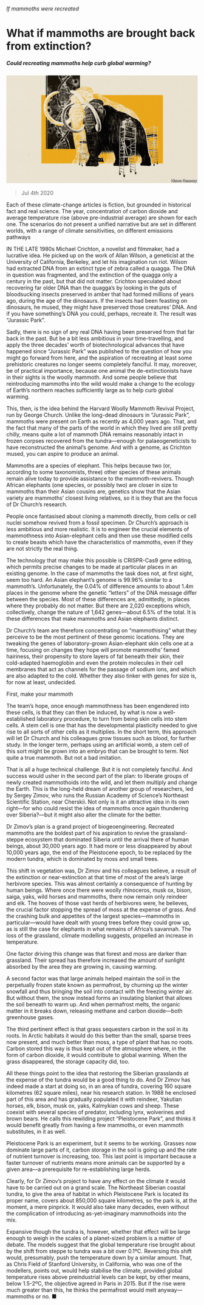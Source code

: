 ###### If mammoths were recreated

# What if mammoths are brought back from extinction? 

##### Could recreating mammoths help curb global warming? 

![image](images/20200704_WID008_1.jpg) 

> Jul 4th 2020 

 Each of these climate-change articles is fiction, but grounded in historical fact and real science. The year, concentration of carbon dioxide and average temperature rise (above pre-industrial average) are shown for each one. The scenarios do not present a unified narrative but are set in different worlds, with a range of climate sensitivities, on different emissions pathways

IN THE LATE 1980s Michael Crichton, a novelist and filmmaker, had a lucrative idea. He picked up on the work of Allan Wilson, a geneticist at the University of California, Berkeley, and let his imagination run riot. Wilson had extracted DNA from an extinct type of zebra called a quagga. The DNA in question was fragmented, and the extinction of the quagga only a century in the past, but that did not matter. Crichton speculated about recovering far older DNA than the quagga’s by looking in the guts of bloodsucking insects preserved in amber that had formed millions of years ago, during the age of the dinosaurs. If the insects had been feasting on dinosaurs, he mused, they might have preserved those creatures’ DNA. And if you have something’s DNA you could, perhaps, recreate it. The result was “Jurassic Park”.

Sadly, there is no sign of any real DNA having been preserved from that far back in the past. But be a bit less ambitious in your time-travelling, and apply the three decades’ worth of biotechnological advances that have happened since “Jurassic Park” was published to the question of how you might go forward from here, and the aspiration of recreating at least some prehistoric creatures no longer seems completely fanciful. It may, moreover, be of practical importance, because one animal the de-extinctionists have in their sights is the woolly mammoth. And some people believe that reintroducing mammoths into the wild would make a change to the ecology of Earth’s northern reaches sufficiently large as to help curb global warming.


This, then, is the idea behind the Harvard Woolly Mammoth Revival Project, run by George Church. Unlike the long-dead dinosaurs in “Jurassic Park”, mammoths were present on Earth as recently as 4,000 years ago. That, and the fact that many of the parts of the world in which they lived are still pretty chilly, means quite a lot of mammoth DNA remains reasonably intact in frozen corpses recovered from the tundra—enough for palaeogeneticists to have reconstructed the animal’s genome. And with a genome, as Crichton mused, you can aspire to produce an animal.

Mammoths are a species of elephant. This helps because two (or, according to some taxonomists, three) other species of these animals remain alive today to provide assistance to the mammoth-revivers. Though African elephants (one species, or possibly two) are closer in size to mammoths than their Asian cousins are, genetics show that the Asian variety are mammoths’ closest living relatives, so it is they that are the focus of Dr Church’s research.

People once fantasised about cloning a mammoth directly, from cells or cell nuclei somehow revived from a fossil specimen. Dr Church’s approach is less ambitious and more realistic. It is to engineer the crucial elements of mammothness into Asian-elephant cells and then use these modified cells to create beasts which have the characteristics of mammoths, even if they are not strictly the real thing.

The technology that may make this possible is CRISPR-Cas9 gene editing, which permits precise changes to be made at particular places in an existing genome. In the case of mammoths the task does not, at first sight, seem too hard. An Asian elephant’s genome is 99.96% similar to a mammoth’s. Unfortunately, the 0.04% of difference amounts to about 1.4m places in the genome where the genetic “letters” of the DNA message differ between the species. Most of these differences are, admittedly, in places where they probably do not matter. But there are 2,020 exceptions which, collectively, change the nature of 1,642 genes—about 6.5% of the total. It is these differences that make mammoths and Asian elephants distinct.

Dr Church’s team are therefore concentrating on “mammothising” what they perceive to be the most pertinent of these genomic locations. They are tweaking the genes of laboratory-grown Asian-elephant skin cells one at a time, focusing on changes they hope will promote mammoths’ famed hairiness, their propensity to store layers of fat beneath their skin, their cold-adapted haemoglobin and even the protein molecules in their cell membranes that act as channels for the passage of sodium ions, and which are also adapted to the cold. Whether they also tinker with genes for size is, for now at least, undecided.

First, make your mammoth

The team’s hope, once enough mammothness has been engendered into these cells, is that they can then be induced, by what is now a well-established laboratory procedure, to turn from being skin cells into stem cells. A stem cell is one that has the developmental plasticity needed to give rise to all sorts of other cells as it multiplies. In the short term, this approach will let Dr Church and his colleagues grow tissues such as blood, for further study. In the longer term, perhaps using an artificial womb, a stem cell of this sort might be grown into an embryo that can be brought to term. Not quite a true mammoth. But not a bad imitation.

That is all a huge technical challenge. But it is not completely fanciful. And success would usher in the second part of the plan: to liberate groups of newly created mammothoids into the wild, and let them multiply and change the Earth. This is the long-held dream of another group of researchers, led by Sergey Zimov, who runs the Russian Academy of Science’s Northeast Scientific Station, near Cherskii. Not only is it an attractive idea in its own right—for who could resist the idea of mammoths once again thundering over Siberia?—but it might also alter the climate for the better.

Dr Zimov’s plan is a grand project of biogeoengineering. Recreated mammoths are the boldest part of his aspiration to revive the grassland-steppe ecosystem that dominated Siberia until the arrival there of human beings, about 30,000 years ago. It had more or less disappeared by about 10,000 years ago, the end of the Pleistocene epoch, to be replaced by the modern tundra, which is dominated by moss and small trees.

This shift in vegetation was, Dr Zimov and his colleagues believe, a result of the extinction or near-extinction at that time of most of the area’s large herbivore species. This was almost certainly a consequence of hunting by human beings. Where once there were woolly rhinoceros, musk ox, bison, saiga, yaks, wild horses and mammoths, there now remain only reindeer and elk. The hooves of those vast herds of herbivores were, he believes, the crucial factor stopping the spread of moss at the expense of grass. And the crashing bulk and appetites of the largest species—mammoths in particular—would have dealt with young trees before they could grow up, as is still the case for elephants in what remains of Africa’s savannah. The loss of the grassland, climate modelling suggests, propelled an increase in temperature.

One factor driving this change was that forest and moss are darker than grassland. Their spread has therefore increased the amount of sunlight absorbed by the area they are growing in, causing warming.

A second factor was that large animals helped maintain the soil in the perpetually frozen state known as permafrost, by churning up the winter snowfall and thus bringing the soil into contact with the freezing winter air. But without them, the snow instead forms an insulating blanket that allows the soil beneath to warm up. And when permafrost melts, the organic matter in it breaks down, releasing methane and carbon dioxide—both greenhouse gases.

The third pertinent effect is that grass sequesters carbon in the soil in its roots. In Arctic habitats it would do this better than the small, sparse trees now present, and much better than moss, a type of plant that has no roots. Carbon stored this way is thus kept out of the atmosphere where, in the form of carbon dioxide, it would contribute to global warming. When the grass disappeared, the storage capacity did, too.

All these things point to the idea that restoring the Siberian grasslands at the expense of the tundra would be a good thing to do. And Dr Zimov has indeed made a start at doing so, in an area of tundra, covering 160 square kilometres (62 square miles), near his research station. In 1988 he enclosed part of this area and has gradually populated it with reindeer, Yakutian horses, elk, bison, musk ox, yaks, Kalmykian cows and sheep. These coexist with several species of predator, including lynx, wolverines and brown bears. He calls this rewilding project “Pleistocene Park”, and thinks it would benefit greatly from having a few mammoths, or even mammoth substitutes, in it as well.

Pleistocene Park is an experiment, but it seems to be working. Grasses now dominate large parts of it, carbon storage in the soil is going up and the rate of nutrient turnover is increasing, too. This last point is important because a faster turnover of nutrients means more animals can be supported by a given area—a prerequisite for re-establishing large herds.

Clearly, for Dr Zimov’s project to have any effect on the climate it would have to be carried out on a grand scale. The Northeast Siberian coastal tundra, to give the area of habitat in which Pleistocene Park is located its proper name, covers about 850,000 square kilometres, so the park is, at the moment, a mere pinprick. It would also take many decades, even without the complication of introducing as-yet-imaginary mammothoids into the mix.

Expansive though the tundra is, however, whether that effect will be large enough to weigh in the scales of a planet-sized problem is a matter of debate. The models suggest that the global temperature rise brought about by the shift from steppe to tundra was a bit over 0.1ºC. Reversing this shift would, presumably, push the temperature down by a similar amount. That, as Chris Field of Stanford University, in California, who was one of the modellers, points out, would help stabilise the climate, provided global temperature rises above preindustrial levels can be kept, by other means, below 1.5-2ºC, the objective agreed in Paris in 2015. But if the rise were much greater than this, he thinks the permafrost would melt anyway—mammoths or no. ■

